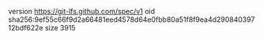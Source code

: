 version https://git-lfs.github.com/spec/v1
oid sha256:9ef55c66f9d2a66481eed4578d64e0fbb80a51f8f9ea4d29084039712bdf622e
size 3915
